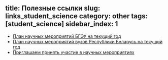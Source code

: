 title: Полезные ссылки
slug: links_student_science
category: other
tags: [student_science]
sidebar_index: 1
---

- [План научных мероприятий БГЭУ на текущий год](http://nir.bseu.by/conference/nauch_konfer_2013.pdf)
- [План научных мероприятий вузов Республики Беларусь на текущий год](http://nir.bseu.by/conference/konfer_2013.pdf)
- [Приглашаем принять участие в научных мероприятиях](http://nir.bseu.by/scientific/study/extkonf.htm)
